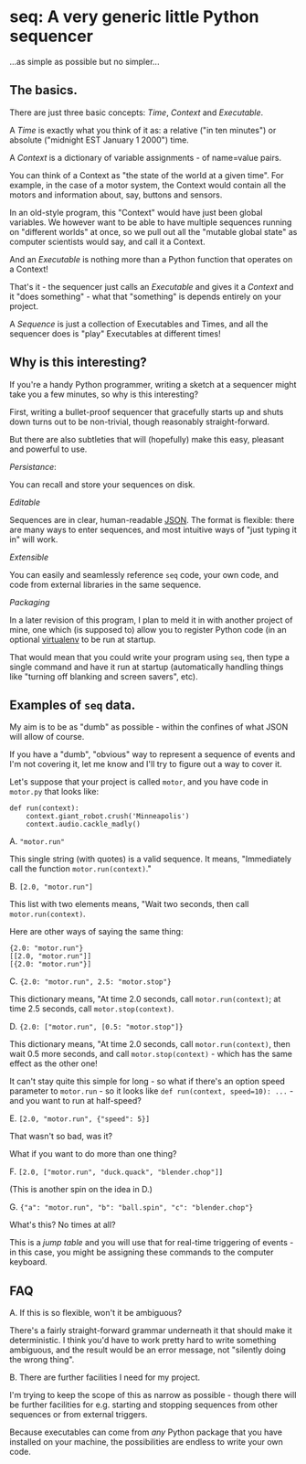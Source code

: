 # seq: A very generic little Python sequencer

...as simple as possible but no simpler...

The basics.
--

There are just three basic concepts: _Time_,  _Context_ and _Executable_.

A _Time_ is exactly what you think of it as: a relative ("in ten minutes") or
absolute ("midnight EST January 1 2000") time.

A _Context_ is a dictionary of variable assignments - of name=value pairs.

You can think of a Context as "the state of the world at a given time".  For
example, in the case of a motor system, the Context would contain all the motors
and information about, say, buttons and sensors.

In an old-style program, this "Context" would have just been global variables.
We however want to be able to have multiple sequences running on "different
worlds" at once, so we pull out all the "mutable global state" as computer
scientists would say, and call it a Context.

And an _Executable_ is nothing more than a Python function that operates on a
Context!

That's it - the sequencer just calls an _Executable_ and gives it a _Context_
and it "does something" - what that "something" is depends entirely on your
project.

A _Sequence_ is just a collection of Executables and Times, and all the
sequencer does is "play" Executables at different times!

Why is this interesting?
--

If you're a handy Python programmer, writing a sketch at a sequencer might take
you a few minutes, so why is this interesting?

First, writing a bullet-proof sequencer that gracefully starts up and shuts down
turns out to be non-trivial, though reasonably straight-forward.

But there are also subtleties that will (hopefully) make this easy, pleasant
and powerful to use.

_Persistance_:

You can recall and store your sequences on disk.

_Editable_

Sequences are in clear, human-readable [JSON](http::/json.org).  The format is
flexible: there are many ways to enter sequences, and most intuitive ways of
"just typing it in" will work.

_Extensible_

You can easily and seamlessly reference `seq` code, your own code, and code from
external libraries in the same sequence.

_Packaging_

In a later revision of this program, I plan to meld it in with another project
of mine, one which (is supposed to) allow you to register Python code (in an
optional [virtualenv](https://virtualenv.readthedocs.org/en/latest/) to be run
at startup.

That would mean that you could write your program using `seq`, then type a
single command and have it run at startup (automatically handling things like
"turning off blanking and screen savers", etc).

Examples of `seq` data.
--

My aim is to be as "dumb" as possible - within the confines of what JSON will
allow of course.

If you have a "dumb", "obvious" way to represent a sequence of events and I'm
not covering it, let me know and I'll try to figure out a way to cover it.

Let's suppose that your project is called `motor`, and you have code in
`motor.py` that looks like:

    def run(context):
        context.giant_robot.crush('Minneapolis')
        context.audio.cackle_madly()

A. `"motor.run"`

This single string (with quotes) is a valid sequence.  It means, "Immediately
call the function `motor.run(context)`."

B. `[2.0, "motor.run"]`

This list with two elements means, "Wait two seconds, then call
`motor.run(context)`.

Here are other ways of saying the same thing:

    {2.0: "motor.run"}
    [[2.0, "motor.run"]]
    [{2.0: "motor.run"}]

C. `{2.0: "motor.run", 2.5: "motor.stop"}`

This dictionary means, "At time 2.0 seconds, call `motor.run(context)`; at
time 2.5 seconds, call `motor.stop(context)`.

D. `{2.0: ["motor.run", [0.5: "motor.stop"]}`

This dictionary means, "At time 2.0 seconds, call `motor.run(context)`, then
wait 0.5 more seconds, and call `motor.stop(context)` - which has the same
effect as the other one!

It can't stay quite this simple for long - so what if there's an option speed
parameter to `motor.run` - so it looks like `def run(context, speed=10): ...` -
and you want to run at half-speed?

E. `[2.0, "motor.run", {"speed": 5}]`

That wasn't so bad, was it?

What if you want to do more than one thing?

F. `[2.0, ["motor.run", "duck.quack", "blender.chop"]]`

(This is another spin on the idea in D.)

G. `{"a": "motor.run", "b": "ball.spin", "c": "blender.chop"}`

What's this?  No times at all?

This is a _jump table_ and you will use that for real-time triggering of
events - in this case, you might be assigning these commands to the computer
keyboard.


FAQ
--

A. If this is so flexible, won't it be ambiguous?

There's a fairly straight-forward grammar underneath it that should make it
deterministic.  I think you'd have to work pretty hard to write something
ambiguous, and the result would be an error message, not "silently doing the
wrong thing".


B. There are further facilities I need for my project.

I'm trying to keep the scope of this as narrow as possible - though there will
be further facilities for e.g. starting and stopping sequences from other
sequences or from external triggers.

Because executables can come from _any_ Python package that you have installed
on your machine, the possibilities are endless to write your own code.

#
